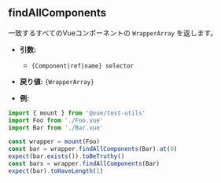 ## findAllComponents

一致するすべてのVueコンポーネントの `WrapperArray` を返します。

- **引数:**

  - `{Component|ref|name} selector`

- **戻り値:** `{WrapperArray}`

- **例:**

```js
import { mount } from '@vue/test-utils'
import Foo from './Foo.vue'
import Bar from './Bar.vue'

const wrapper = mount(Foo)
const bar = wrapper.findAllComponents(Bar).at(0)
expect(bar.exists()).toBeTruthy()
const bars = wrapper.findAllComponents(Bar)
expect(bar).toHaveLength(1)
```
